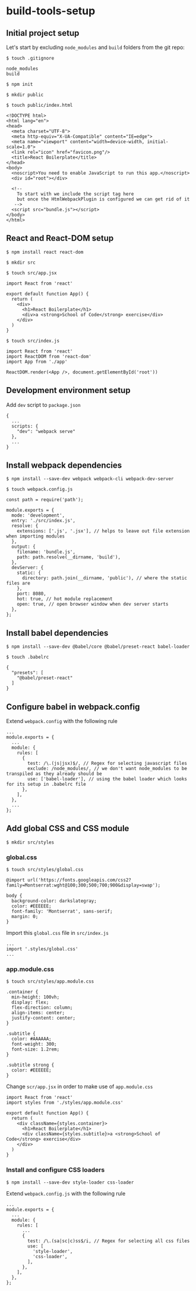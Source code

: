 # build-tools-setup

## Initial project setup

Let's start by excluding `node_modules` and `build` folders from the git repo:

`$ touch .gitignore`
```
node_modules
build
```

`$ npm init`

`$ mkdir public`

`$ touch public/index.html`
```
<!DOCTYPE html>
<html lang="en">
<head>
  <meta charset="UTF-8">
  <meta http-equiv="X-UA-Compatible" content="IE=edge">
  <meta name="viewport" content="width=device-width, initial-scale=1.0">
  <link rel="icon" href="favicon.png"/>
  <title>React Boilerplate</title>
</head>
<body>
  <noscript>You need to enable JavaScript to run this app.</noscript>
  <div id="root"></div>

  <!--
    To start with we include the script tag here
    but once the HtmlWebpackPlugin is configured we can get rid of it
   -->
  <script src="bundle.js"></script>
</body>
</html>

```

## React and React-DOM setup

`$ npm install react react-dom`

`$ mkdir src`

`$ touch src/app.jsx`
```
import React from 'react'

export default function App() {
  return (
    <div>
      <h1>React Boilerplate</h1>
      <div>a <strong>School of Code</strong> exercise</div>
    </div>
  )
}

```

`$ touch src/index.js`
```
import React from 'react'
import ReactDOM from 'react-dom'
import App from './app'

ReactDOM.render(<App />, document.getElementById('root'))

```

## Development environment setup

Add `dev` script to `package.json`
```
{
  ...
  scripts: {
    "dev": "webpack serve"
  },
  ...
}
```

## Install webpack dependencies

`$ npm install --save-dev webpack webpack-cli webpack-dev-server`

`$ touch webpack.config.js`
```
const path = require('path');

module.exports = {
  mode: 'development',
  entry: './src/index.js',
  resolve: {
    extensions: ['.js', '.jsx'], // helps to leave out file extension when importing modules
  },
  output: {
    filename: 'bundle.js',
    path: path.resolve(__dirname, 'build'),
  },
  devServer: {
    static: {
      directory: path.join(__dirname, 'public'), // where the static files are
    },
    port: 8080,
    hot: true, // hot module replacement
    open: true, // open browser window when dev server starts
  },
};
```

## Install babel dependencies

`$ npm install --save-dev @babel/core @babel/preset-react babel-loader`

`$ touch .babelrc`
```
{
  "presets": [
    "@babel/preset-react"
  ]
}

```

## Configure babel in webpack.config

Extend `webpack.config` with the following rule
```
...
module.exports = {
  ...
  module: {
    rules: [
      {
        test: /\.(js|jsx)$/, // Regex for selecting javascript files
        exclude: /node_modules/, // we don't want node_modules to be transpiled as they already should be
        use: ['babel-loader'], // using the babel loader which looks for its setup in .babelrc file
      },
    ],
  },
  ...
};
```

## Add global CSS and CSS module

`$ mkdir src/styles`

### global.css

`$ touch src/styles/global.css`
```
@import url('https://fonts.googleapis.com/css2?family=Montserrat:wght@100;300;500;700;900&display=swap');

body {
  background-color: darkslategray;
  color: #EEEEEE;
  font-family: 'Montserrat', sans-serif;
  margin: 0;
}

```

Import this `global.css` file in `src/index.js`
```
...
import '.styles/global.css'
...

```

### app.module.css

`$ touch src/styles/app.module.css`
```
.container {
  min-height: 100vh;
  display: flex;
  flex-direction: column;
  align-items: center;
  justify-content: center;
}

.subtitle {
  color: #AAAAAA;
  font-weight: 300;
  font-size: 1.2rem;
}

.subtitle strong {
  color: #EEEEEE;
}

```

Change `scr/app.jsx` in order to make use of `app.module.css`
```
import React from 'react'
import styles from './styles/app.module.css'

export default function App() {
  return (
    <div className={styles.container}>
      <h1>React Boilerplate</h1>
      <div className={styles.subtitle}>a <strong>School of Code</strong> exercise</div>
    </div>
  )
}

```

### Install and configure CSS loaders

`$ npm install --save-dev style-loader css-loader`

Extend `webpack.config.js` with the following rule
```
...
module.exports = {
  ...
  module: {
    rules: [
      ...
      {
        test: /\.(sa|sc|c)ss$/i, // Regex for selecting all css files
        use: [
          'style-loader',
          'css-loader',
        ],
      },
    ],
  },
};
```
